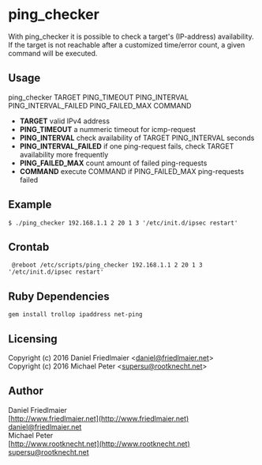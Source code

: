 # ping_checker

With ping_checker it is possible to check a target's (IP-address) availability.
If the target is not reachable after a customized time/error count, a given command will be executed.

Usage
-----
ping_checker TARGET PING_TIMEOUT PING_INTERVAL PING_INTERVAL_FAILED PING_FAILED_MAX COMMAND

- **TARGET**
  valid IPv4 address
- **PING_TIMEOUT**
  a nummeric timeout for icmp-request
- **PING_INTERVAL**
  check availability of TARGET PING_INTERVAL seconds
- **PING_INTERVAL_FAILED**
  if one ping-request fails, check TARGET availability more frequently
- **PING_FAILED_MAX**
  count amount of failed ping-requests
- **COMMAND**
  execute COMMAND if PING_FAILED_MAX ping-requests failed

Example
--------
`$ ./ping_checker 192.168.1.1 2 20 1 3 '/etc/init.d/ipsec restart'`

Crontab
-------
` @reboot /etc/scripts/ping_checker 192.168.1.1 2 20 1 3 '/etc/init.d/ipsec restart'`

Ruby Dependencies
-------
` gem install trollop ipaddress net-ping `

Licensing
---------
Copyright (c) 2016 Daniel Friedlmaier &lt;daniel@friedlmaier.net&gt;<br/>
Copyright (c) 2016 Michael Peter &lt;supersu@rootknecht.net&gt;

Author
------
Daniel Friedlmaier<br/>
[http://www.friedlmaier.net](http://www.friedlmaier.net)<br/>
[daniel@friedlmaier.net](mailto:daniel@friedlmaier.net)<br/>
Michael Peter<br/>
[http://www.rootknecht.net](http://www.rootknecht.net)<br/>
[supersu@rootknecht.net](http://www.rootkecht.net)<br/>
